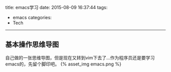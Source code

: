 title: emacs学习
date: 2015-08-09 16:37:44
tags:
- emacs
categories:
- Tech
---
## 基本操作思维导图
自己做的一张思维导图，但是现在又转到vim下去了...作为程序员还是要学习emacs的，先留个脚印吧。
{% asset_img emacs.png %}
